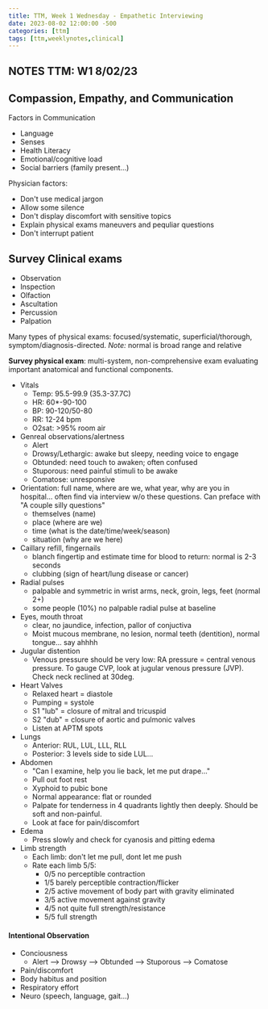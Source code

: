 ```yaml
---
title: TTM, Week 1 Wednesday - Empathetic Interviewing
date: 2023-08-02 12:00:00 -500
categories: [ttm]
tags: [ttm,weeklynotes,clinical]
---
```


NOTES TTM: W1 8/02/23 
------

## Compassion, Empathy, and Communication

Factors in Communication
 - Language
 - Senses
 - Health Literacy
 - Emotional/cognitive load
 - Social barriers (family present...)

Physician factors:
 - Don't use medical jargon
 - Allow some silence
 - Don't display discomfort with sensitive topics
 - Explain physical exams maneuvers and pequliar questions
 - Don't interrupt patient
 
## Survey Clinical exams
 - Observation
 - Inspection
 - Olfaction
 - Ascultation
 - Percussion
 - Palpation
 
Many types of physical exams: focused/systematic, superficial/thorough, symptom/diagnosis-directed. _Note:_ normal is broad range and relative

**Survey physical exam**: multi-system, non-comprehensive exam evaluating important anatomical and functional components.
 - Vitals
	- Temp: 95.5-99.9 (35.3-37.7C)
	- HR: 60*-90-100
	- BP: 90-120/50-80
	- RR: 12-24 bpm
	- O2sat: >95% room air
 - Genreal observations/alertness
	- Alert
	- Drowsy/Lethargic: awake but sleepy, needing voice to engage
	- Obtunded: need touch to awaken; often confused
	- Stuporous: need painful stimuli to be awake
	- Comatose: unresponsive 
 - Orientation: full name, where are we, what year, why are you in hospital... often find via interview w/o these questions. Can preface with "A couple silly questions"
	- themselves (name)
	- place (where are we)
	- time (what is the date/time/week/season)
	- situation (why are we here)
 - Caillary refill, fingernails
	- blanch fingertip and estimate time for blood to return: normal is 2-3 seconds
	- clubbing (sign of heart/lung disease or cancer)
 - Radial pulses
	- palpable and symmetric in wrist arms, neck, groin, legs, feet (normal 2+)
	- some people (10%) no palpable radial pulse at baseline
 - Eyes, mouth throat
	- clear, no jaundice, infection, pallor of conjuctiva
	- Moist mucous membrane, no lesion, normal teeth (dentition), normal tongue... say ahhhh
 - Jugular distention
	- Venous pressure should be very low: RA pressure = central venous pressure. To gauge CVP, look at jugular venous pressure (JVP). Check neck reclined at 30deg.
 - Heart Valves
	- Relaxed heart = diastole
	- Pumping = systole
	- S1 "lub" = closure of mitral and tricuspid
	- S2 "dub" = closure of aortic and pulmonic valves
	- Listen at APTM spots
 - Lungs
	- Anterior: RUL, LUL, LLL, RLL
	- Posterior: 3 levels side to side LUL...
 - Abdomen
	- "Can I examine, help you lie back, let me put drape..."
	- Pull out foot rest
	- Xyphoid to pubic bone
	- Normal appearance: flat or rounded
	- Palpate for tenderness in 4 quadrants lightly then deeply. Should be soft and non-painful.
	- Look at face for pain/discomfort
 - Edema
	- Press slowly and check for cyanosis and pitting edema
 - Limb strength
	- Each limb: don't let me pull, dont let me push
	- Rate each limb 5/5:
		 - 0/5 no perceptible contraction
		 - 1/5 barely perceptible contraction/flicker
		 - 2/5 active movement of body part with gravity eliminated
		 - 3/5 active movement against gravity
		 - 4/5 not quite full strength/resistance
		 - 5/5 full strength 

 
#### Intentional Observation

 - Conciousness
	- Alert --> Drowsy --> Obtunded --> Stuporous --> Comatose
 - Pain/discomfort
 - Body habitus and position
 - Respiratory effort 
 - Neuro (speech, language, gait...)
 
 